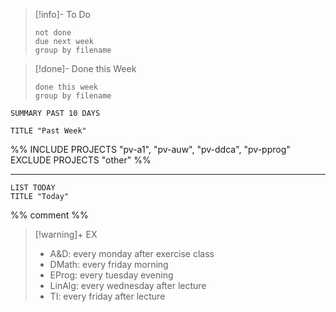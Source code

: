 
>[!info]- To Do
>```tasks
> not done
> due next week
> group by filename
>```

>[!done]- Done this Week
>```tasks
>done this week
>group by filename
>```



```toggl
SUMMARY PAST 10 DAYS

TITLE "Past Week"
```
%%
INCLUDE PROJECTS "pv-a1", "pv-auw", "pv-ddca", "pv-pprog"
EXCLUDE PROJECTS "other"
%%
___

```toggl
LIST TODAY
TITLE "Today"
```

%%
comment
%%

<!--
comment
-->


> [!warning]+ EX
> - A&D: every monday after exercise class
> - DMath: every friday morning
> - EProg: every tuesday evening
> - LinAlg: every wednesday after lecture
> - TI: every friday after lecture


